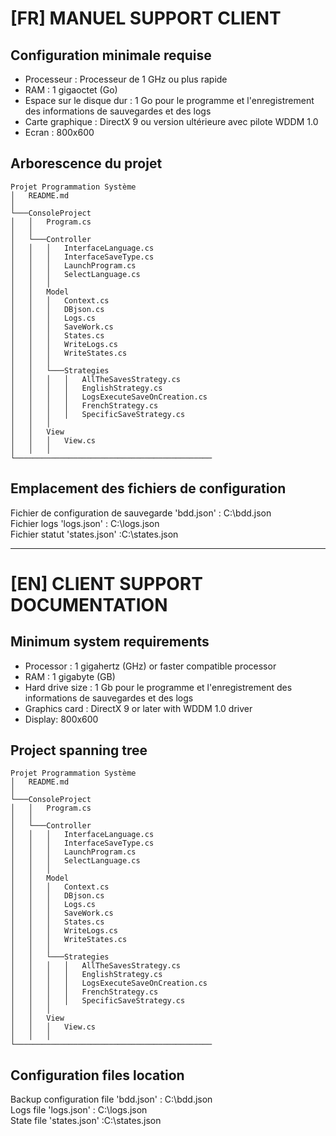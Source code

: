 ﻿# [FR] MANUEL SUPPORT CLIENT

## Configuration minimale requise
- Processeur : Processeur de 1 GHz ou plus rapide
- RAM : 1 gigaoctet (Go)
- Espace sur le disque dur : 1 Go pour le programme et l'enregistrement des informations de sauvegardes et des logs
- Carte graphique :	DirectX 9 ou version ultérieure avec pilote WDDM 1.0
- Ecran : 800x600 

## Arborescence du projet
```
Projet Programmation Système
│   README.md    
│
└───ConsoleProject
│   │   Program.cs
│   │
│   └───Controller
│   │   │   InterfaceLanguage.cs
│   │   │   InterfaceSaveType.cs
│   │   │   LaunchProgram.cs
│   │   │   SelectLanguage.cs
│   │   │
│   │	Model
│   │   │   Context.cs
│   │   │   DBjson.cs
│   │   │   Logs.cs
│   │   │   SaveWork.cs
│   │   │   States.cs
│   │   │   WriteLogs.cs
│   │   │   WriteStates.cs
│   │   │
│   │   └───Strategies
│   │   │   │   AllTheSavesStrategy.cs
│   │   │   │   EnglishStrategy.cs
│   │   │   │   LogsExecuteSaveOnCreation.cs
│   │   │   │   FrenchStrategy.cs
│   │   │   │   SpecificSaveStrategy.cs
│   │   │
│   │   View
│   │   │   View.cs
│   │   │
└────────────────────────────────────────────     

```
## Emplacement des fichiers de configuration
Fichier de configuration de sauvegarde 'bdd.json' : C:\\bdd.json  
Fichier logs 'logs.json' : C:\\logs.json  
Fichier statut 'states.json' :C:\\states.json  
________________________________________________________________

# [EN] CLIENT SUPPORT DOCUMENTATION

## Minimum system requirements
- Processor : 1 gigahertz (GHz) or faster compatible processor
- RAM : 1 gigabyte (GB)
- Hard drive size : 1 Gb pour le programme et l'enregistrement des informations de sauvegardes et des logs
- Graphics card :	DirectX 9 or later with WDDM 1.0 driver
- Display: 	800x600 

## Project spanning tree
```
Projet Programmation Système
│   README.md    
│
└───ConsoleProject
│   │   Program.cs
│   │
│   └───Controller
│   │   │   InterfaceLanguage.cs
│   │   │   InterfaceSaveType.cs
│   │   │   LaunchProgram.cs
│   │   │   SelectLanguage.cs
│   │   │
│   │	Model
│   │   │   Context.cs
│   │   │   DBjson.cs
│   │   │   Logs.cs
│   │   │   SaveWork.cs
│   │   │   States.cs
│   │   │   WriteLogs.cs
│   │   │   WriteStates.cs
│   │   │
│   │   └───Strategies
│   │   │   │   AllTheSavesStrategy.cs
│   │   │   │   EnglishStrategy.cs
│   │   │   │   LogsExecuteSaveOnCreation.cs
│   │   │   │   FrenchStrategy.cs
│   │   │   │   SpecificSaveStrategy.cs
│   │   │
│   │   View
│   │   │   View.cs
│   │   │
└────────────────────────────────────────────     

```
## Configuration files location
Backup configuration file 'bdd.json' : C:\\bdd.json  
Logs file 'logs.json' : C:\\logs.json  
State file 'states.json' :C:\\states.json  